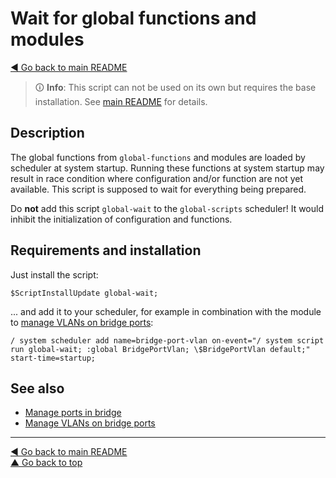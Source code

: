 Wait for global functions and modules
=====================================

[◀ Go back to main README](../README.md)

> 🛈 **Info**: This script can not be used on its own but requires the base
> installation. See [main README](../README.md) for details.

Description
-----------

The global functions from `global-functions` and modules are loaded by
scheduler at system startup. Running these functions at system startup may
result in race condition where configuration and/or function are not yet
available. This script is supposed to wait for everything being prepared.

Do **not** add this script `global-wait` to the `global-scripts` scheduler!
It would inhibit the initialization of configuration and functions.

Requirements and installation
-----------------------------

Just install the script:

    $ScriptInstallUpdate global-wait;

... and add it to your scheduler, for example in combination with the module
to [manage VLANs on bridge ports](mod/bridge-port-vlan.md):

    / system scheduler add name=bridge-port-vlan on-event="/ system script run global-wait; :global BridgePortVlan; \$BridgePortVlan default;" start-time=startup;

See also
--------

* [Manage ports in bridge](mod/bridge-port-to.md)
* [Manage VLANs on bridge ports](mod/bridge-port-vlan.md)

---
[◀ Go back to main README](../README.md)  
[▲ Go back to top](#top)

